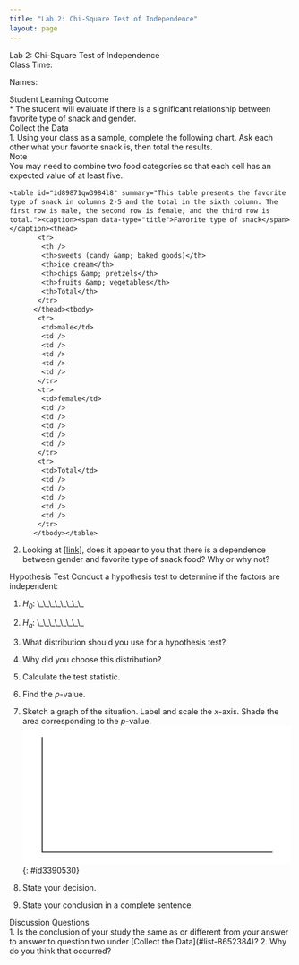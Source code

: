 ```yaml
---
title: "Lab 2: Chi-Square Test of Independence"
layout: page
---
```



<div data-type="note" class="statistics lab" data-label="" markdown="1">
<div data-type="title">
Lab 2: Chi-Square Test of Independence
</div>
Class Time:

Names:

<div data-type="list" id="id3831121" markdown="1">
<div data-type="title">
Student Learning Outcome
</div>
* The student will evaluate if there is a significant relationship between favorite type of snack and gender.

</div>
<div data-type="list" id="list-8652384" markdown="1">
<div data-type="title">
Collect the Data
</div>
1.  Using your class as a sample, complete the following chart. Ask each other what your favorite snack is, then total the results.
    <div data-type="note" id="eip-998" data-label="">
    <div data-type="title">
    Note
    </div>
    You may need to combine two food categories so that each cell has an expected value of at least five.
    </div>
    
    <table id="id89871qw3984l8" summary="This table presents the favorite type of snack in columns 2-5 and the total in the sixth column. The first row is male, the second row is female, and the third row is total."><caption><span data-type="title">Favorite type of snack</span></caption><thead>
           <tr>
            <th />
            <th>sweets (candy &amp; baked goods)</th>
            <th>ice cream</th>
            <th>chips &amp; pretzels</th>
            <th>fruits &amp; vegetables</th>
            <th>Total</th>
           </tr>
          </thead><tbody>
           <tr>
            <td>male</td>
            <td />
            <td />
            <td />
            <td />
            <td />
           </tr>
           <tr>
            <td>female</td>
            <td />
            <td />
            <td />
            <td />
            <td />
           </tr>
           <tr>
            <td>Total</td>
            <td />
            <td />
            <td />
            <td />
            <td />
           </tr>
          </tbody></table>

2.  Looking at [\[link\]](#id89871qw3984l8), does it appear to you that there is a dependence between gender and favorite type of snack food? Why or why not?

</div>
<span data-type="title">Hypothesis Test</span> Conduct a hypothesis test to determine if the factors are independent:

1.  *H<sub>0</sub>*\: \\\_\\\_\\\_\\\_\\\_\\\_\\\_\\\_
2.  *H<sub>a</sub>*\: \\\_\\\_\\\_\\\_\\\_\\\_\\\_\\\_
3.  What distribution should you use for a hypothesis test?
4.  Why did you choose this distribution?
5.  Calculate the test statistic.
6.  Find the *p*-value.
7.  Sketch a graph of the situation. Label and scale the *x*-axis. Shade the area corresponding to the *p*-value. ![Blank graph with vertical and horizontal axes.](../resources/fig-ch11_16_01.png){: #id3390530}


8.  State your decision.
9.  State your conclusion in a complete sentence.

<div data-type="list" id="list-87578324" markdown="1">
<div data-type="title">
Discussion Questions
</div>
1.  Is the conclusion of your study the same as or different from your answer to answer to question two under [Collect the Data](#list-8652384)?
2.  Why do you think that occurred?

</div>
</div>

